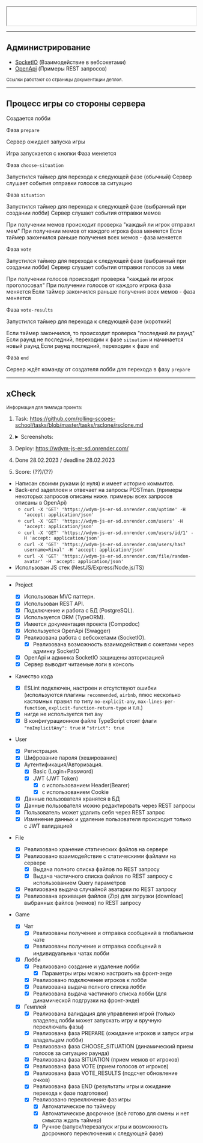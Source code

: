 <iframe src="/public" style="width:100%;height:3.5em;"></iframe>

---

## Администрирование

- [SocketIO](/socketio) (Взаимодействие в вебсокетами)
- [OpenApi](/api) (Примеры REST запросов)

<sup>Ссылки работают со страницы документации деплоя.</sup>

---

## Процесс игры со стороны сервера

Создается лобби

Фаза `prepare`

Сервер ожидает запуска игры

Игра запускается с кнопки
Фаза меняется

Фаза `choose-situation`

Запустился таймер для перехода к следующей фазе (обычный)
Сервер слушает события отправки голосов за ситуацию

Фаза `situation`

Запустился таймер для перехода к следующей фазе (выбранный при создании лобби)
Сервер слушает события отправки мемов

При получении мемов происходит проверка "каждый ли игрок отправил мем"
При получении мемов от каждого игрока фаза меняется
Если таймер закончился раньше получения всех мемов - фаза меняется

Фаза `vote`

Запустился таймер для перехода к следующей фазе (выбранный при создании лобби)
Сервер слушает события отправки голосов за мем

При получении голосов происходит проверка "каждый ли игрок проголосовал"
При получении голосов от каждого игрока фаза меняется
Если таймер закончился раньше получения всех мемов - фаза меняется

Фаза `vote-results`

Запустился таймер для перехода к следующей фазе (короткий)

Если таймер закончился, то происходит проверка "последний ли раунд"
Если раунд не последний, переходим к фазе `situation` и начинается новый раунд
Если раунд последний, переходим к фазе `end`

Фаза `end`

Сервер ждёт команду от создателя лобби для перехода в фазу `prepare`

---

## xCheck

<sup>Информация для тимлида проекта:</sup>

1. Task: https://github.com/rolling-scopes-school/tasks/blob/master/tasks/rsclone/rsclone.md

2. <details><summary>Screenshots:</summary><img src='https://user-images.githubusercontent.com/59611223/221384211-451d1507-33cd-414c-a189-eb44afbae13a.png'><img src='https://user-images.githubusercontent.com/59611223/221384234-8f61f33d-0357-46da-8fb0-1e5590df6f67.png'></details>

3. Deploy: https://wdym-js-er-sd.onrender.com/

4. Done 28.02.2023 / deadline 28.02.2023

5. Score: (??)/(??)

- Написан своими руками (с нуля) и имеет историю коммитов.
- Back-end задеплоен и отвечает на запросы POSTman. (примеры некоторых запросов описаны ниже. примеры всех запросов описаны в OpenApi)
  - `curl -X 'GET' 'https://wdym-js-er-sd.onrender.com/uptime' -H 'accept: application/json'`
  - `curl -X 'GET' 'https://wdym-js-er-sd.onrender.com/users' -H 'accept: application/json'`
  - `curl -X 'GET' 'https://wdym-js-er-sd.onrender.com/users/id/1' -H 'accept: application/json'`
  - `curl -X 'GET' 'https://wdym-js-er-sd.onrender.com/users/has?username=Rival' -H 'accept: application/json'`
  - `curl -X 'GET' 'https://wdym-js-er-sd.onrender.com/file/random-avatar' -H 'accept: application/json'`
- Использован JS стек (NestJS/Express/Node.js/TS)

---

- Project

  - [x] Использован MVC паттерн.
  - [x] Использован REST API.
  - [x] Подключение и работа с БД (PostgreSQL).
  - [x] Используется ORM (TypeORM).
  - [x] Имеется документация проекта (Compodoc)
  - [x] Используется OpenApi (Swagger)
  - [x] Реализована работа с вебсокетами (SocketIO).
    - [x] Реализована возможность взаимодействия с сокетами через админку SocketIO
  - [x] OpenApi и админка SocketIO защищены авторизацией
  - [x] Сервер выводит читаемые логи в консоль

- Качество кода

  - [x] ESLint подключен, настроен и отсутствуют ошибки (используются плагины `recommended`, `airbnb`, плюс несколько кастомных правил по типу `no-explicit-any`, `max-lines-per-function`, `explicit-function-return-type` и т.п.)
  - [x] нигде не используется тип `Any`
  - [x] В конфигурационном файле TypeScript стоят флаги `"noImplicitAny": true` и `"strict": true`

- User

  - [x] Регистрация.
  - [x] Шифрование пароля (хеширование)
  - [x] Аутентификация/Авторизация.
    - [x] Basic (Login+Password)
    - [x] JWT (JWT Token)
      - [x] с использованием Header(Bearer)
      - [x] с использованием Cookie
  - [x] Данные пользователя хранятся в БД
  - [x] Данные пользователя можно редактировать через REST запросы
  - [x] Пользователь может удалить себя через REST запрос
  - [x] Изменение данных и удаление пользователя происходит только с JWT валидацией

- File

  - [x] Реализовано хранение статических файлов на сервере
  - [x] Реализовано взаимодействие с статическими файлами на сервере
    - [x] Выдача полного списка файлов по REST запросу
    - [x] Выдача частичного списка файлов по REST запросу с использованием Query параметров
  - [x] Реализована выдача случайной аватарки по REST запросу
  - [x] Реализована архивация файлов (Zip) для загрузки (download) выбранных файлов (мемов) по REST запросу

- Game

  - [x] Чат
    - [x] Реализованы получение и отправка сообщений в глобальном чате
    - [x] Реализованы получение и отправка сообщений в индивидуальных чатах лобби
  - [x] Лобби
    - [x] Реализовано создание и удаление лобби
      - [x] Параметры игры можно настроить на фронт-энде
    - [x] Реализовано подключение игроков к лобби
    - [x] Реализована выдача полного списка лобби
    - [x] Реализована выдача частичного списка лобби (для динамической подгрузки на фронт-энде)
  - [x] Гемплей
    - [x] Реализована валидация для управления игрой (только владелец лобби может запускать игру и вручную переключать фазы)
    - [x] Реализована фаза PREPARE (ожидание игроков и запуск игры владельцем лобби)
    - [x] Реализована фаза CHOOSE_SITUATION (динамический прием голосов за ситуацию раунда)
    - [x] Реализована фаза SITUATION (прием мемов от игроков)
    - [x] Реализована фаза VOTE (прием голосов от игроков)
    - [x] Реализована фаза VOTE_RESULTS (подсчет обновление очков)
    - [x] Реализована фаза END (результаты игры и ожидание перехода к фазе подготовки)
    - [x] Реализовано переключение фаз игры
      - [x] Автоматическое по таймеру
      - [x] Автоматическое досрочное (всё готово для смены и нет смысла ждать таймер)
      - [x] Ручное (запуск/перезапуск игры и возможность досрочного переключения к следующей фазе)
